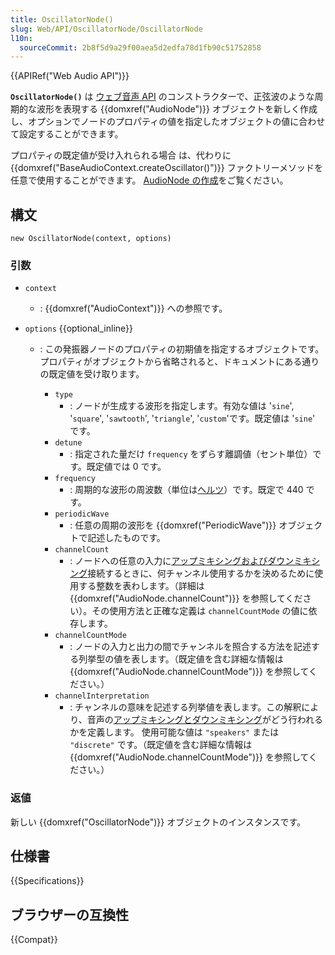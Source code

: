 ```yaml
---
title: OscillatorNode()
slug: Web/API/OscillatorNode/OscillatorNode
l10n:
  sourceCommit: 2b8f5d9a29f00aea5d2edfa78d1fb90c51752858
---
```


{{APIRef("Web Audio API")}}

**`OscillatorNode()`** は [ウェブ音声 API](/ja/docs/Web/API/Web_Audio_API) のコンストラクターで、正弦波のような周期的な波形を表現する {{domxref("AudioNode")}} オブジェクトを新しく作成し、オプションでノードのプロパティの値を指定したオブジェクトの値に合わせて設定することができます。

プロパティの既定値が受け入れられる場合 は、代わりに {{domxref("BaseAudioContext.createOscillator()")}} ファクトリーメソッドを任意で使用することができます。 [AudioNode の作成](/ja/docs/Web/API/AudioNode#creating_an_audionode)をご覧ください。

## 構文

```js-nolint
new OscillatorNode(context, options)
```

### 引数

- `context`
  - : {{domxref("AudioContext")}} への参照です。
- `options` {{optional_inline}}

  - : この発振器ノードのプロパティの初期値を指定するオブジェクトです。プロパティがオブジェクトから省略されると、ドキュメントにある通りの既定値を受け取ります。

    - `type`
      - : ノードが生成する波形を指定します。有効な値は '`sine`', '`square`', '`sawtooth`', '`triangle`', '`custom`'です。既定値は '`sine`' です。
    - `detune`
      - : 指定された量だけ `frequency` をずらす離調値（セント単位）です。既定値では 0 です。
    - `frequency`
      - : 周期的な波形の周波数（単位は[ヘルツ](https://ja.wikipedia.org/wiki/ヘルツ)）です。既定で 440 です。
    - `periodicWave`
      - : 任意の周期の波形を {{domxref("PeriodicWave")}} オブジェクトで記述したものです。
    - `channelCount`
      - : ノードへの任意の入力に[アップミキシングおよびダウンミキシング](/ja/docs/Web/API/Web_Audio_API/Basic_concepts_behind_Web_Audio_API#up-mixing_and_down-mixing)接続するときに、何チャンネル使用するかを決めるために使用する整数を表わします。（詳細は {{domxref("AudioNode.channelCount")}} を参照してください）。その使用方法と正確な定義は `channelCountMode` の値に依存します。
    - `channelCountMode`
      - : ノードの入力と出力の間でチャンネルを照合する方法を記述する列挙型の値を表します。（既定値を含む詳細な情報は {{domxref("AudioNode.channelCountMode")}} を参照してください。）
    - `channelInterpretation`
      - : チャンネルの意味を記述する列挙値を表します。この解釈により、音声の[アップミキシングとダウンミキシング](/ja/docs/Web/API/Web_Audio_API/Basic_concepts_behind_Web_Audio_API#up-mixing_and_down-mixing)がどう行われるかを定義します。
        使用可能な値は `"speakers"` または `"discrete"` です。（既定値を含む詳細な情報は {{domxref("AudioNode.channelCountMode")}} を参照してください。）

### 返値

新しい {{domxref("OscillatorNode")}} オブジェクトのインスタンスです。

## 仕様書

{{Specifications}}

## ブラウザーの互換性

{{Compat}}
